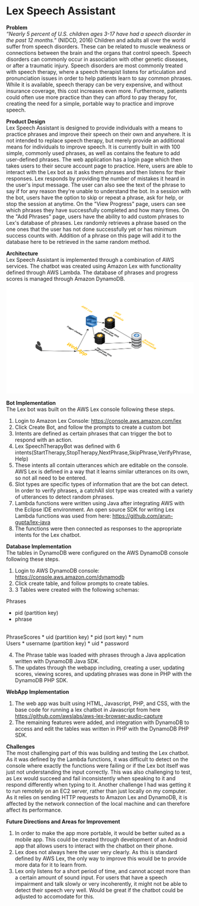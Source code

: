 # Lex Speech Assistant

<strong>Problem</strong><br>
*“Nearly 5 percent of U.S. children ages 3-17 have had a speech disorder in the past 12 months.”* (NIDCD, 2016)
Children and adults all over the world suffer from speech disorders. These can be related to muscle weakness or connections between the brain and the organs that control speech. Speech disorders can commonly occur in association with other genetic diseases, or after a traumatic injury. Speech disorders are most commonly treated with speech therapy, where a speech therapist listens for articulation and pronunciation issues in order to help patients learn to say common phrases. While it is available, speech therapy can be very expensive, and without insurance coverage, this cost increases even more. Furthermore, patients could often use more practice than they can afford to pay therapy for, creating the need for a simple, portable way to practice and improve speech. 

<strong>Product Design</strong><br>
Lex Speech Assistant is designed to provide individuals with a means to practice phrases and improve their speech on their own and anywhere. It is not intended to replace speech therapy, but merely provide an additional means for individuals to improve speech. It is currently built in with 100 simple, commonly used phrases, as well as contains the feature to add user-defined phrases. The web application has a login page which then takes users to their secure account page to practice. Here, users are able to interact with the Lex bot as it asks them phrases and then listens for their responses. Lex responds by providing the number of mistakes it heard in the user's input message. The user can also see the text of the phrase to say if for any reason they're unable to understand the bot. In a session with the bot, users have the option to skip or repeat a phrase, ask for help, or stop the session at anytime. On the "View Progress" page, users can see which phrases they have successfully completed and how many times. On the "Add Phrases" page, users have the ability to add custom phrases to Lex's database of phrases. Lex randomly retrieves a phrase based on the one ones that the user has not done successfully yet or has minimum success counts with. Addition of a phrase on this page will add it to the database here to be retrieved in the same random method.

<strong>Architecture</strong><br>
Lex Speech Assistant is implemented through a combination of AWS services. The chatbot was created using Amazon Lex with functionality defined through AWS Lambda. The database of phrases and progress scores is managed through Amazon DynamoDB. 
![Image of Architecture](https://github.com/srao2019/lex-speech-assist/blob/master/architecture.png)

<strong>Bot Implementation</strong><br>
The Lex bot was built on the AWS Lex console following these steps. 
1. Login to Amazon Lex Console: https://console.aws.amazon.com/lex
2. Click Create Bot, and follow the prompts to create a custom bot
3. Intents are defined as certain phrases that can trigger the bot to respond with an action.
4. Lex SpeechTherapyBot was defined with 6 intents(StartTherapy,StopTherapy,NextPhrase,SkipPhrase,VerifyPhrase,Help)
5. These intents all contain utterances which are editable on the console. AWS Lex is defined in a way that it learns similar utterances on its own, so not all need to be entered. 
6. Slot types are specific types of information that are the bot can detect. In order to verify phrases, a catchAll slot type was created with a variety of utterances to detect random phrases.
7. Lambda functions were written using Java after integrating AWS with the Eclipse IDE environment. An open source SDK for writing Lex Lambda functions was used from here: https://github.com/arun-gupta/lex-java
8. The functions were then connected as responses to the appropriate intents for the Lex chatbot.

<strong>Database Implementation</strong><br>
The tables in DynamoDB were configured on the AWS DynamoDB console following these steps.
1. Login to AWS DynamoDB console: https://console.aws.amazon.com/dynamodb
2. Click create table, and follow prompts to create tables.
3. 3 Tables were created with the following schemas:

Phrases
* pid (partition key)
* phrase
<br>
PhraseScores
* uid (partition key)
* pid (sort key)
* num
<br>
Users
* username (partition key)
* uid
* password
 
 4. The Phrase table was loaded with phrases through a Java application written with DynamoDB Java SDK. 
 5. The updates through the webapp including, creating a user, updating scores, viewing scores, and updating phrases was done in PHP with the DynamoDB PHP SDK. 
 
<strong>WebApp Implementation</strong><br>
1. The web app was built using HTML, Javascript, PHP, and CSS, with the base code for running a lex chatbot in Javascript from here https://github.com/awslabs/aws-lex-browser-audio-capture
2. The remaining features were added, and integration with DynamoDB to access and edit the tables was written in PHP with the DynamoDB PHP SDK. 

<strong>Challenges</strong><br>
The most challenging part of this was building and testing the Lex chatbot. As it was defined by the Lambda functions, it was difficult to detect on the console where exactly the functions were failing or if the Lex bot itself was just not understanding the input correctly. This was also challenging to test, as Lex would succeed and fail inconsistently when speaking to it and respond differently when typing to it. Another challenge I had was getting it to run remotely on an EC2 server, rather than just locally on my computer. As it relies on sending HTTP requests to Amazon Lex and DynamoDB, it is affected by the network connection of the local machine and can therefore affect its performance.

<strong>Future Directions and Areas for Improvement</strong><br>
1. In order to make the app more portable, it would be better suited as a mobile app. This could be created through development of an Android app that allows users to interact with the chatbot on their phone. 
2. Lex does not always here the user very clearly. As this is standard defined by AWS Lex, the only way to improve this would be to provide more data for it to learn from.
3. Lex only listens for a short period of time, and cannot accept more than a certain amount of sound input. For users that have a speech impairment and talk slowly or very incoherently, it might not be able to detect their speech very well. Would be great if the chatbot could be adjusted to accomodate for this.  

